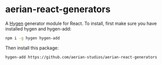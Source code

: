 # aerian-react-generators

A [Hygen](https://www.hygen.io) generator module for React. To install, first make sure you have installed hygen and hygen-add:

```sh
npm i -g hygen hygen-add
```

Then install this package:

```sh
hygen-add https://github.com/aerian-studios/aerian-react-generators
```
